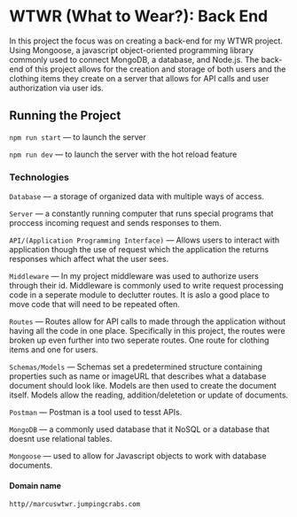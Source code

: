 # WTWR (What to Wear?): Back End

In this project the focus was on creating a back-end for my WTWR project. Using Mongoose, a javascript object-oriented programming library commonly used to connect MongoDB, a database, and Node.js. The back-end of this project allows for the creation and storage of both users and the clothing items they create on a server that allows for API calls and user authorization via user ids.

## Running the Project

`npm run start` — to launch the server

`npm run dev` — to launch the server with the hot reload feature

### Technologies

`Database` — a storage of organized data with multiple ways of access.

`Server` — a constantly running computer that runs special programs that proccess incoming request and sends responses to them.

`API/(Application Programming Interface)` — Allows users to interact with application though the use of request which the application the returns responses which affect what the user sees.

`Middleware` — In my project middleware was used to authorize users through their id. Middleware is commonly used to write request processing code in a seperate module to declutter routes. It is aslo a good place to move code that will need to be repeated often.

`Routes` — Routes allow for API calls to made through the application without having all the code in one place. Specifically in this project, the routes were broken up even further into two seperate routes. One route for clothing items and one for users.

`Schemas/Models` — Schemas set a predetermined structure containing properties such as name or imageURL that describes what a database document should look like. Models are then used to create the document itself. Models allow the reading, addition/deletetion or update of documents.

`Postman` — Postman is a tool used to tesst APIs.

`MongoDB` — a commonly used database that it NoSQL or a database that doesnt use relational tables.

`Mongoose` — used to allow for Javascript objects to work with database documents.


#### Domain name

`http//marcuswtwr.jumpingcrabs.com`
